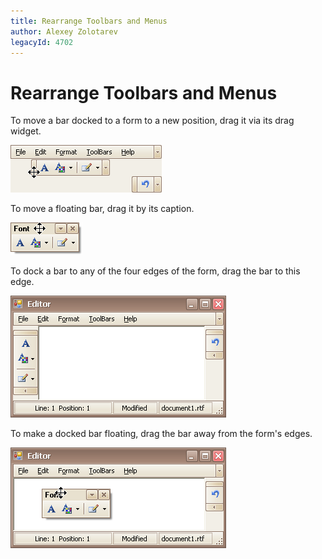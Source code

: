 ```yaml
---
title: Rearrange Toolbars and Menus
author: Alexey Zolotarev
legacyId: 4702
---
```

# Rearrange Toolbars and Menus
To move a bar docked to a form to a new position, drag it via its drag widget.

![EU_XtraBars_DragDockedBar](../../../images/img7718.png)

To move a floating bar, drag it by its caption.

![EU_XtraBars_DragFloatingBar](../../../images/img7717.png)

To dock a bar to any of the four edges of the form, drag the bar to this edge.

![EU_XtraBars_4DockControls](../../../images/img7719.png)

To make a docked bar floating, drag the bar away from the form's edges.

![EU_XtraBars_Bar_MakeFloating](../../../images/img7720.png)